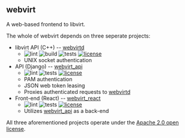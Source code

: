 webvirt
-------

A web-based frontend to libvirt.

The whole of webvirt depends on three seperate projects:

- libvirt API (C++) -- [webvirtd](https://github.com/kevr/webvirtd)
    - ![lint](https://github.com/kevr/webvirtd/actions/workflows/lint.yaml/badge.svg?branch=master) ![build](https://github.com/kevr/webvirtd/actions/workflows/build.yaml/badge.svg?branch=master) ![tests](https://github.com/kevr/webvirtd/actions/workflows/tests.yaml/badge.svg?branch=master) [![license](https://img.shields.io/badge/License-Apache_2.0-blue.svg)](https://opensource.org/licenses/Apache-2.0)
    - UNIX socket authentication
- API (Django) -- [webvirt_api](https://github.com/kevr/webvirt_api)
    - ![lint](https://github.com/kevr/webvirt_api/actions/workflows/lint.yaml/badge.svg?branch=master) ![tests](https://github.com/kevr/webvirt_api/actions/workflows/tests.yaml/badge.svg?branch=master) [![license](https://img.shields.io/badge/License-Apache_2.0-blue.svg)](https://opensource.org/licenses/Apache-2.0)
    - PAM authentication
    - JSON web token leasing
    - Proxies authenticated requests to [webvirtd](https://github.com/kevr/webvirtd)
- Front-end (React) -- [webvirt_react](https://github.com/kevr/webvirt_react?target=_blank)
    - ![lint](https://github.com/kevr/webvirt_react/actions/workflows/lint.yaml/badge.svg?branch=master) ![tests](https://github.com/kevr/webvirt_react/actions/workflows/react.yaml/badge.svg?branch=master) [![license](https://img.shields.io/badge/License-Apache_2.0-blue.svg)](https://opensource.org/licenses/Apache-2.0)
    - Utilizes [webvirt_api](https://github.com/kevr/webvirt_api) as a back-end

All three aforementioned projects operate under the
[Apache 2.0 open license](https://www.apache.org/licenses/LICENSE-2.0).
